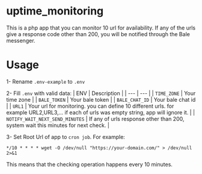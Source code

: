 # uptime_monitoring
This is a php app that you can monitor 10 url for availability. If any of the urls give a response code other than 200, you will be notified through the Bale messenger.

# Usage
1- Rename `.env-example` to `.env`

2- Fill `.env` with valid data:
| ENV | Description |
| --- | --- |
| `TIME_ZONE` | Your time zone |
| `BALE_TOKEN` | Your bale token |
| `BALE_CHAT_ID` | Your bale chat id |
| `URL1` | Your url for monitoring. you can define 10 different urls. for example URL2,URL3,... if each of urls was empty string, app will ignore it. |
| `NOTIFY_WAIT_NEXT_SEND_MINUTES` | If any of urls response other than 200, system wait this minutes for next check. |    

3- Set Root Url of app to `cron job`. For example:
```
*/10 * * * * wget -O /dev/null "https://your-domain.com/" > /dev/null 2>&1
```
This means that the checking operation happens every 10 minutes.